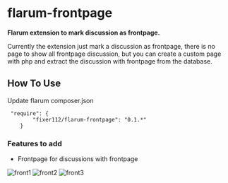 # flarum-frontpage

**Flarum extension to mark discussion as frontpage.**

Currently the extension just mark a discussion as frontpage, there is no page to show all frontpage discussion, but you can create a custom page with php and extract the discussion with frontpage from the database.

## How To Use

Update flarum composer.json

```
 "require": {
		"fixer112/flarum-frontpage": "0.1.*"
    }
```

### Features to add

* Frontpage for discussions with frontpage

![front1](https://user-images.githubusercontent.com/25584514/39542395-573a731e-4e40-11e8-9bab-5bfdcbdf9303.PNG)
![front2](https://user-images.githubusercontent.com/25584514/39542400-60b67992-4e40-11e8-93de-0ce9b01d8418.PNG)
![front3](https://user-images.githubusercontent.com/25584514/39542412-686d2a78-4e40-11e8-8ab5-9b96f06ac094.PNG)
